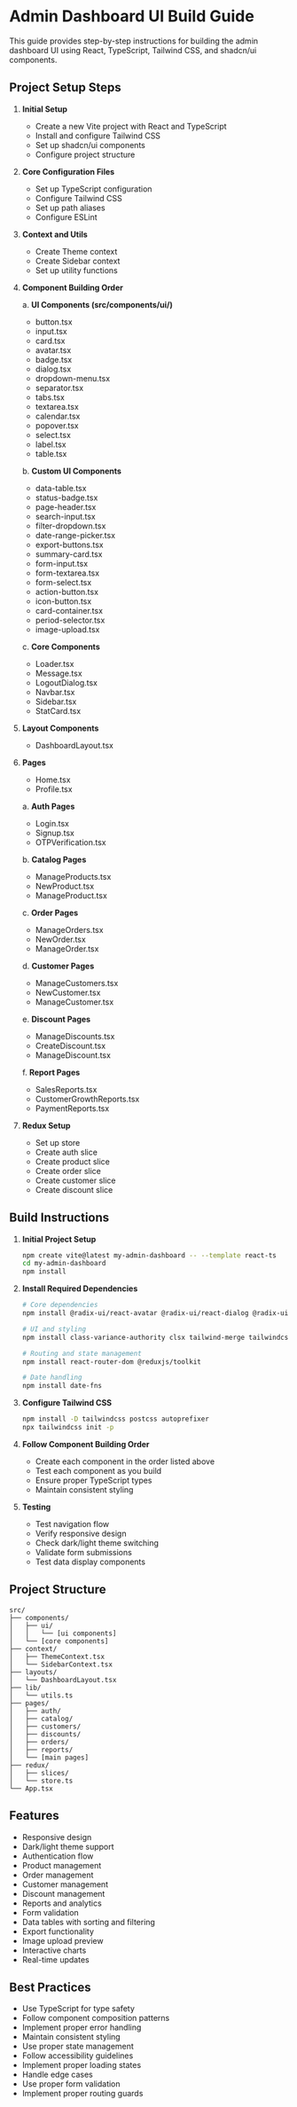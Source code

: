 # Admin Dashboard UI Build Guide

This guide provides step-by-step instructions for building the admin dashboard UI using React, TypeScript, Tailwind CSS, and shadcn/ui components.

## Project Setup Steps

1. **Initial Setup**
   - Create a new Vite project with React and TypeScript
   - Install and configure Tailwind CSS
   - Set up shadcn/ui components
   - Configure project structure

2. **Core Configuration Files**
   - Set up TypeScript configuration
   - Configure Tailwind CSS
   - Set up path aliases
   - Configure ESLint

3. **Context and Utils**
   - Create Theme context
   - Create Sidebar context
   - Set up utility functions

4. **Component Building Order**

   a. **UI Components (src/components/ui/)**
   - button.tsx
   - input.tsx
   - card.tsx
   - avatar.tsx
   - badge.tsx
   - dialog.tsx
   - dropdown-menu.tsx
   - separator.tsx
   - tabs.tsx
   - textarea.tsx
   - calendar.tsx
   - popover.tsx
   - select.tsx
   - label.tsx
   - table.tsx

   b. **Custom UI Components**
   - data-table.tsx
   - status-badge.tsx
   - page-header.tsx
   - search-input.tsx
   - filter-dropdown.tsx
   - date-range-picker.tsx
   - export-buttons.tsx
   - summary-card.tsx
   - form-input.tsx
   - form-textarea.tsx
   - form-select.tsx
   - action-button.tsx
   - icon-button.tsx
   - card-container.tsx
   - period-selector.tsx
   - image-upload.tsx

   c. **Core Components**
   - Loader.tsx
   - Message.tsx
   - LogoutDialog.tsx
   - Navbar.tsx
   - Sidebar.tsx
   - StatCard.tsx

4. **Layout Components**
   - DashboardLayout.tsx

5. **Pages**
   - Home.tsx
   - Profile.tsx
   
   a. **Auth Pages**
   - Login.tsx
   - Signup.tsx
   - OTPVerification.tsx
   
   b. **Catalog Pages**
   - ManageProducts.tsx
   - NewProduct.tsx
   - ManageProduct.tsx
   
   c. **Order Pages**
   - ManageOrders.tsx
   - NewOrder.tsx
   - ManageOrder.tsx
   
   d. **Customer Pages**
   - ManageCustomers.tsx
   - NewCustomer.tsx
   - ManageCustomer.tsx
   
   e. **Discount Pages**
   - ManageDiscounts.tsx
   - CreateDiscount.tsx
   - ManageDiscount.tsx
   
   f. **Report Pages**
   - SalesReports.tsx
   - CustomerGrowthReports.tsx
   - PaymentReports.tsx

6. **Redux Setup**
   - Set up store
   - Create auth slice
   - Create product slice
   - Create order slice
   - Create customer slice
   - Create discount slice

## Build Instructions

1. **Initial Project Setup**
   ```bash
   npm create vite@latest my-admin-dashboard -- --template react-ts
   cd my-admin-dashboard
   npm install
   ```

2. **Install Required Dependencies**
   ```bash
   # Core dependencies
   npm install @radix-ui/react-avatar @radix-ui/react-dialog @radix-ui/react-dropdown-menu @radix-ui/react-label @radix-ui/react-popover @radix-ui/react-select @radix-ui/react-separator @radix-ui/react-slot @radix-ui/react-tabs
   
   # UI and styling
   npm install class-variance-authority clsx tailwind-merge tailwindcss-animate lucide-react
   
   # Routing and state management
   npm install react-router-dom @reduxjs/toolkit
   
   # Date handling
   npm install date-fns
   ```

3. **Configure Tailwind CSS**
   ```bash
   npm install -D tailwindcss postcss autoprefixer
   npx tailwindcss init -p
   ```

4. **Follow Component Building Order**
   - Create each component in the order listed above
   - Test each component as you build
   - Ensure proper TypeScript types
   - Maintain consistent styling

5. **Testing**
   - Test navigation flow
   - Verify responsive design
   - Check dark/light theme switching
   - Validate form submissions
   - Test data display components

## Project Structure
```
src/
├── components/
│   ├── ui/
│   │   └── [ui components]
│   └── [core components]
├── context/
│   ├── ThemeContext.tsx
│   └── SidebarContext.tsx
├── layouts/
│   └── DashboardLayout.tsx
├── lib/
│   └── utils.ts
├── pages/
│   ├── auth/
│   ├── catalog/
│   ├── customers/
│   ├── discounts/
│   ├── orders/
│   ├── reports/
│   └── [main pages]
├── redux/
│   ├── slices/
│   └── store.ts
└── App.tsx
```

## Features
- Responsive design
- Dark/light theme support
- Authentication flow
- Product management
- Order management
- Customer management
- Discount management
- Reports and analytics
- Form validation
- Data tables with sorting and filtering
- Export functionality
- Image upload preview
- Interactive charts
- Real-time updates

## Best Practices
- Use TypeScript for type safety
- Follow component composition patterns
- Implement proper error handling
- Maintain consistent styling
- Use proper state management
- Follow accessibility guidelines
- Implement proper loading states
- Handle edge cases
- Use proper form validation
- Implement proper routing guards

